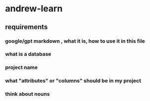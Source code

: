 # andrew-learn

## requirements

### google/gpt markdown , what it is, how to use it in this file
### what is a database
### project name
### what "attributes" or "columns" should be in my project
### think about nouns



